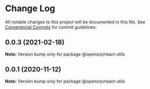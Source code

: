 # Change Log

All notable changes to this project will be documented in this file.
See [Conventional Commits](https://conventionalcommits.org) for commit guidelines.

## 0.0.3 (2021-02-18)

**Note:** Version bump only for package @opensrp/react-utils

## 0.0.1 (2020-11-12)

**Note:** Version bump only for package @opensrp/react-utils
